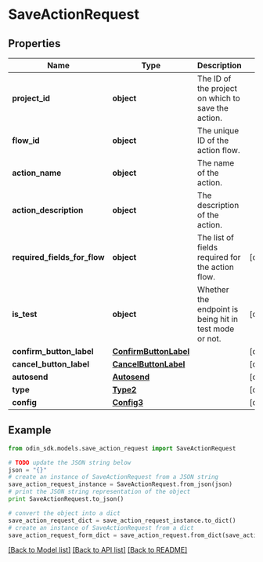 # SaveActionRequest


## Properties

Name | Type | Description | Notes
------------ | ------------- | ------------- | -------------
**project_id** | **object** | The ID of the project on which to save the action. | 
**flow_id** | **object** | The unique ID of the action flow. | 
**action_name** | **object** | The name of the action. | 
**action_description** | **object** | The description of the action. | 
**required_fields_for_flow** | **object** | The list of fields required for the action flow. | [optional] 
**is_test** | **object** | Whether the endpoint is being hit in test mode or not. | [optional] 
**confirm_button_label** | [**ConfirmButtonLabel**](ConfirmButtonLabel.md) |  | [optional] 
**cancel_button_label** | [**CancelButtonLabel**](CancelButtonLabel.md) |  | [optional] 
**autosend** | [**Autosend**](Autosend.md) |  | [optional] 
**type** | [**Type2**](Type2.md) |  | [optional] 
**config** | [**Config3**](Config3.md) |  | [optional] 

## Example

```python
from odin_sdk.models.save_action_request import SaveActionRequest

# TODO update the JSON string below
json = "{}"
# create an instance of SaveActionRequest from a JSON string
save_action_request_instance = SaveActionRequest.from_json(json)
# print the JSON string representation of the object
print SaveActionRequest.to_json()

# convert the object into a dict
save_action_request_dict = save_action_request_instance.to_dict()
# create an instance of SaveActionRequest from a dict
save_action_request_form_dict = save_action_request.from_dict(save_action_request_dict)
```
[[Back to Model list]](../README.md#documentation-for-models) [[Back to API list]](../README.md#documentation-for-api-endpoints) [[Back to README]](../README.md)


